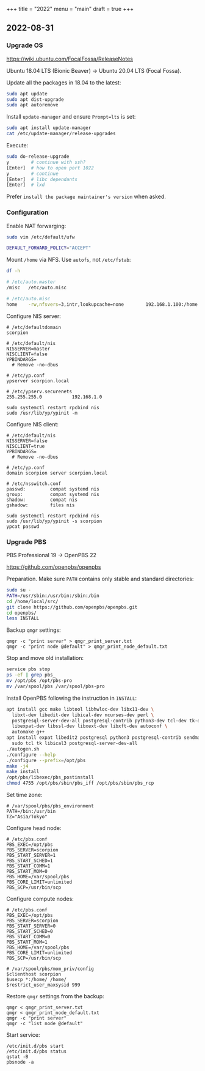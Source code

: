 +++
title = "2022"
menu = "main"
draft = true
+++

## 2022-08-31

### Upgrade OS

<https://wiki.ubuntu.com/FocalFossa/ReleaseNotes>

Ubuntu 18.04 LTS (Bionic Beaver) → Ubuntu 20.04 LTS (Focal Fossa).

Update all the packages in 18.04 to the latest:
```sh
sudo apt update
sudo apt dist-upgrade
sudo apt autoremove
```

Install `update-manager` and ensure `Prompt=lts` is set:
```sh
sudo apt install update-manager
cat /etc/update-manager/release-upgrades
```

Execute:
```sh
sudo do-release-upgrade
y        # continue with ssh?
[Enter]  # how to open port 1022
y        # continue
[Enter]  # libc dependants
[Enter]  # lxd
```

Prefer `install the package maintainer's version` when asked.

### Configuration

Enable NAT forwarging:
```sh
sudo vim /etc/default/ufw

DEFAULT_FORWARD_POLICY="ACCEPT"
```

Mount `/home` via NFS. Use `autofs`, not `/etc/fstab`:
```sh
df -h

# /etc/auto.master
/misc   /etc/auto.misc

# /etc/auto.misc
home    -rw,nfsvers=3,intr,lookupcache=none        192.168.1.100:/home
```

Configure NIS server:
```
# /etc/defaultdomain
scorpion

# /etc/default/nis
NISSERVER=master
NISCLIENT=false
YPBINDARGS=
  # Remove -no-dbus

# /etc/yp.conf
ypserver scorpion.local

# /etc/ypserv.securenets
255.255.255.0           192.168.1.0

sudo systemctl restart rpcbind nis
sudo /usr/lib/yp/ypinit -m
```

Configure NIS client:
```
# /etc/default/nis
NISSERVER=false
NISCLIENT=true
YPBINDARGS=
  # Remove -no-dbus

# /etc/yp.conf
domain scorpion server scorpion.local

# /etc/nsswitch.conf
passwd:         compat systemd nis
group:          compat systemd nis
shadow:         compat nis
gshadow:        files nis

sudo systemctl restart rpcbind nis
sudo /usr/lib/yp/ypinit -s scorpion
ypcat passwd
```


### Upgrade PBS

PBS Professional 19 → OpenPBS 22

<https://github.com/openpbs/openpbs>

Preparation. Make sure `PATH` contains only stable and standard directories:
```sh
sudo su -
PATH=/usr/sbin:/usr/bin:/sbin:/bin
cd /home/local/src/
git clone https://github.com/openpbs/openpbs.git
cd openpbs/
less INSTALL
```

Backup `qmgr` settings:
```
qmgr -c "print server" > qmgr_print_server.txt
qmgr -c "print node @default" > qmgr_print_node_default.txt
```

Stop and move old installation:
```sh
service pbs stop
ps -ef | grep pbs_
mv /opt/pbs /opt/pbs-pro
mv /var/spool/pbs /var/spool/pbs-pro
```

Install OpenPBS following the instruction in `INSTALL`:
```sh
apt install gcc make libtool libhwloc-dev libx11-dev \
  libxt-dev libedit-dev libical-dev ncurses-dev perl \
  postgresql-server-dev-all postgresql-contrib python3-dev tcl-dev tk-dev swig \
  libexpat-dev libssl-dev libxext-dev libxft-dev autoconf \
  automake g++
apt install expat libedit2 postgresql python3 postgresql-contrib sendmail-bin \
  sudo tcl tk libical3 postgresql-server-dev-all
./autogen.sh
./configure --help
./configure --prefix=/opt/pbs
make -j4
make install
/opt/pbs/libexec/pbs_postinstall
chmod 4755 /opt/pbs/sbin/pbs_iff /opt/pbs/sbin/pbs_rcp
```

Set time zone:
```
# /var/spool/pbs/pbs_environment
PATH=/bin:/usr/bin
TZ="Asia/Tokyo"
```

Configure head node:
```
# /etc/pbs.conf
PBS_EXEC=/opt/pbs
PBS_SERVER=scorpion
PBS_START_SERVER=1
PBS_START_SCHED=1
PBS_START_COMM=1
PBS_START_MOM=0
PBS_HOME=/var/spool/pbs
PBS_CORE_LIMIT=unlimited
PBS_SCP=/usr/bin/scp
```

Configure compute nodes:
```
# /etc/pbs.conf
PBS_EXEC=/opt/pbs
PBS_SERVER=scorpion
PBS_START_SERVER=0
PBS_START_SCHED=0
PBS_START_COMM=0
PBS_START_MOM=1
PBS_HOME=/var/spool/pbs
PBS_CORE_LIMIT=unlimited
PBS_SCP=/usr/bin/scp

# /var/spool/pbs/mom_priv/config
$clienthost scorpion
$usecp *:/home/ /home/
$restrict_user_maxsysid 999
```

Restore `qmgr` settings from the backup:
```
qmgr < qmgr_print_server.txt
qmgr < qmgr_print_node_default.txt
qmgr -c "print server"
qmgr -c "list node @default"
```

Start service:
```
/etc/init.d/pbs start
/etc/init.d/pbs status
qstat -B
pbsnode -a
```

